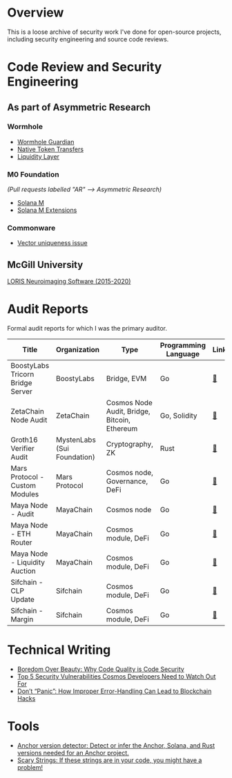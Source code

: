 # Overview

This is a loose archive of security work I've done for open-source projects, including
security engineering and source code reviews.

# Code Review and Security Engineering

## As part of Asymmetric Research

### Wormhole
- [Wormhole Guardian](https://github.com/wormhole-foundation/wormhole/pulls/johnsaigle)
- [Native Token Transfers](https://github.com/wormhole-foundation/native-token-transfers/pulls?q=is%3Apr+author%3Ajohnsaigle)
- [Liquidity Layer](https://github.com/wormhole-foundation/example-liquidity-layer/pulls?q=johnsaigle)

### M0 Foundation
_(Pull requests labelled "AR" --> Asymmetric Research)_

- [Solana M](https://github.com/m0-foundation/solana-m/pulls?q=is%3Apr+AR+is%3Aclosed)
- [Solana M Extensions](https://github.com/m0-foundation/solana-m-extensions/pulls?q=is%3Apr+%22AR%22)

### Commonware
- [Vector uniqueness issue](https://github.com/commonwarexyz/monorepo/issues/290)

## McGill University
[LORIS Neuroimaging Software (2015-2020)](https://github.com/aces/Loris/pulls?q=is%3Apr+author%3Ajohnsaigle+is%3Aclosed+label%3A%22Category%3A+Security%22)


# Audit Reports
Formal audit reports for which I was the primary auditor.

| Title | Organization | Type | Programming Language | Link | 
| --- | --- | --- | --- | --- |
 | BoostyLabs Tricorn Bridge Server | BoostyLabs | Bridge, EVM | Go |[📒](https://github.com/HalbornSecurity/PublicReports/blob/master/Cosmos%20Audits/BoostyLabs_Tricorn_Bridge_Server_Golang_Security_Assessment_Report_Halborn_Final.pdf)  |
 | ZetaChain Node Audit | ZetaChain | Cosmos Node Audit, Bridge, Bitcoin, Ethereum | Go, Solidity |[📒](https://drive.google.com/file/d/1323iwH34kOqGzBZIz4iX-Qfo8ACzomNc/view?usp=sharing)  |
| Groth16 Verifier Audit | MystenLabs (Sui Foundation) | Cryptography, ZK | Rust |[📒](https://github.com/johnsaigle/audits/blob/main/pdfs/Groth16.pdf)  |
| Mars Protocol - Custom Modules | Mars Protocol | Cosmos node, Governance, DeFi | Go | [📒](https://github.com/mars-protocol/mars-audits/blob/main/hub/halborn/Mars_Protocol_Custom_Modules_Gov_Incentives_Safety_Cosmos_Security.pdf)
| Maya Node - Audit | MayaChain | Cosmos node | Go | [📒](https://maya-cdn.s3.amazonaws.com/Halborn/Cosmos_Security_Final.pdf) | 
| Maya Node - ETH Router | MayaChain | Cosmos module, DeFi | Go | [📒](https://maya-cdn.s3.amazonaws.com/Halborn/ETH_Router_Draft_3.pdf)  |
| Maya Node - Liquidity Auction | MayaChain | Cosmos module, DeFi | Go | [📒](https://maya-cdn.s3.amazonaws.com/Halborn/Liquidity_Auction_Final.pdf)|
| Sifchain - CLP Update | Sifchain | Cosmos module, DeFi | Go | [📒](https://drive.google.com/drive/u/1/folders/1kkjdpNuRmTjaiIKA6CQISavCvj4Awpbc)|
| Sifchain - Margin | Sifchain | Cosmos module, DeFi | Go | [📒](https://drive.google.com/drive/u/1/folders/1kkjdpNuRmTjaiIKA6CQISavCvj4Awpbc)|

# Technical Writing

- [Boredom Over Beauty: Why Code Quality is Code Security](https://blog.asymmetric.re/boredom-over-beauty-why-code-quality-is-code-security/)
- [Top 5 Security Vulnerabilities Cosmos Developers Need to Watch Out For](https://www.halborn.com/blog/post/top-5-security-vulnerabilities-cosmos-developers-need-to-watch-out-for)
- [Don’t “Panic”: How Improper Error-Handling Can Lead to Blockchain Hacks](https://www.halborn.com/blog/post/dont-panic-how-improper-error-handling-can-lead-to-blockchain-hacks)
 
# Tools

- [Anchor version detector: Detect or infer the Anchor, Solana, and Rust versions needed for an Anchor project.](https://github.com/johnsaigle/anchor-version-detector)
- [Scary Strings: If these strings are in your code, you might have a problem!](https://github.com/johnsaigle/scary-strings)

